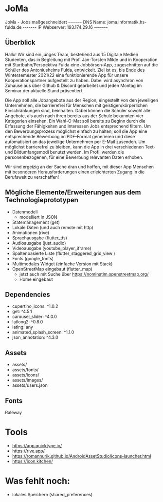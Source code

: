 # JoMa

JoMa - Jobs maßgeschneidert -------
DNS Name: joma.informatik.hs-fulda.de -------
IP Webserver: 193.174.29.16 -------


## Überblick

Hallo! Wir sind ein junges Team, bestehend aus 15 Digitale Medien Studenten, das in Begleitung mit Prof. Jan-Torsten Milde und in Kooperation mit Startbahn/Perspektiva Fulda eine Jobbörsen-App, zugeschnitten auf die Schüler des Antoniusheims Fulda, entwickelt.
Ziel ist es, bis Ende des Wintersemester 2021/22 eine funktionierende App für unsere Kooperationspartner aufgestellt zu haben.
Dabei wird asynchron von Zuhause aus über Github & Discord gearbeitet und jeden Montag im Seminar der aktuelle Stand präsentiert.

Die App soll alle Jobangebote aus der Region, eingestellt von den jeweiligen Unternehmen, die barrierefrei für Menschen mit geistigen/körperlichen Einschränkungen sind, beinhalten. Dabei können die Schüler sowohl alle Angebote, als auch nach ihren bereits aus der Schule bekannten vier Kategorien einsehen. Ein Wahl-O-Mat soll bereits zu Beginn durch die Erfassung der Fähigkeiten und Interessen Jobs entsprechend filtern. Um den Bewerbungsprozess möglichst einfach zu halten, soll die App eine entsprechende Bewerbung im PDF-Format generieren und diese automatisiert an das jeweilige Unternehmen per E-Mail zusenden. Um möglichst barrierefrei zu bleiben, kann die App in drei verschiedenen Text- und Bildumfangsmodi benutzt werden. Im Profil werden die personenbezogenen, für eine Bewerbung relevanten Daten erhoben.

Wir sind ergeizig an der Sache dran und hoffen, mit dieser App Menschen mit besonderen Herausforderungen einen erleichterten Zugang in die Berufswelt zu verschaffen!

## Mögliche Elemente/Erweiterungen aus dem Technologieprototypen

- Datenmodell
    - modelliert in JSON
- Statemanagement (get)
- Lokale Daten (und auch remote mit http)
- Animationen (rive)
- Sprachausgabe (flutter_tts)
- Audioausgabe (just_audio)
- Videoausgabe (youtube_player_iframe)
- Spaltenbasierte Liste (flutter_staggered_grid_view )
- Fonts (google_fonts)
- Multimodales Widget (einfache Version mit Stack)
- OpenStreetMap eingebaut (flutter_map)
    - jetzt auch mit Suche über https://nominatim.openstreetmap.org/
    - Home eingebaut

## Dependencies
- cupertino_icons: ^1.0.2
- get: ^4.5.1
- carousel_slider: ^4.0.0
- latlong2: ^0.8.0
- latlng: any
- animated_splash_screen: ^1.1.0
- json_annotation: ^4.3.0

## Assets
- assets/
- assets/fonts/
- assets/icons/
- assets/images/
- assets/users.json

## Fonts
Raleway
  
# Tools
- https://app.quicktype.io/
- https://rive.app/
- https://romannurik.github.io/AndroidAssetStudio/icons-launcher.html
- https://icon.kitchen/


# Was fehlt noch:

- lokales Speichern (shared_preferences)
